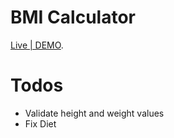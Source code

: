 # BMI Calculator

 [Live | DEMO](https://bmi-calculator-zeta-black.vercel.app/).

# Todos

- Validate height and weight values
- Fix Diet
